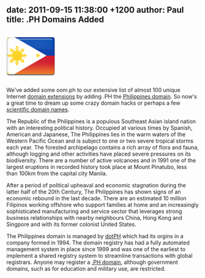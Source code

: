 date: 2011-09-15 11:38:00 +1200
author: Paul
title: .PH Domains Added
----

![ph.png](/media/2011-09-15-ph.png)

We've added some oom.ph to our extensive list of almost 100 unique Internet [domain extensions](https://iwantmyname.com/domains/domain-name-registration-list-of-extensions) by adding .PH the [Philippines domain](https://iwantmyname.com/domains/ph-filipino-domain-name-registration-for-philippines). So now's a great time to dream up some crazy domain hacks or perhaps a few [scientific domain names](https://iwantmyname.com/search?domain=acidic.ph).

The Republic of the Philippines is a populous Southeast Asian island nation with an interesting political history. Occupied at various times by Spanish, American and Japanese, The Philippines lies in the warm waters of the Western Pacific Ocean and is subject to one or two severe tropical storms each year. The forested archipelago contains a rich array of flora and fauna, although logging and other activities have placed severe pressures on its biodiversity. There are a number of active volcanoes and in 1991 one of the largest eruptions in recorded history took place at Mount Pinatubo, less than 100km from the capital city Manila.

After a period of political upheaval and economic stagnation during the latter half of the 20th Century, The Philippines has shown signs of an economic rebound in the last decade. There are an estimated 10 million Filipinos working offshore who support families at home and an increasingly sophisticated manufacturing and service sector that leverages strong business relationships with nearby neighbours China, Hong Kong and Singpore and with its former colonist United States.

The Philippines domain is managed by [dotPH](http://archived.link/http://dotph.domains.ph/about-dotph/) which had its orgins in a company formed in 1994. The domain registry has had a fully automated management system in place since 1999 and was one of the earliest to implement a shared registry system to streamline transactions with global registrars. Anyone may register a [.PH domain](https://iwantmyname.com/domains/ph-filipino-domain-name-registration-for-philippines), although government domains, such as for education and military use, are restricted.
